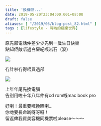 ```yaml
---
title: '換機呀...'
date: 2019-05-20T23:04:00.001+08:00
draft: false
aliases: [ "/2019/05/blog-post_82.html" ]
tags : [lifestyle - 嗨啲的極樂世界]
---
```


原先部電話仲差少少先到一歲生日快樂  
點知佢敵唔過白堊紀嘅岩石（淚）  

![](/images/pixel3a.jpg)

冇計啦冇得唔買過部  

![](/images/surfacepro.jpg)

上年年尾先換電腦  
告別用咗十年八年仲有cd rom嘅mac book pro  
  
好喇！最重要嘅換晒喇...   
你哋要長命啲呀呀呀！  
留返俾我買美容機同機票啦please～～～